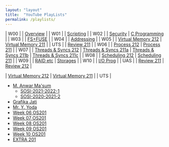 ```yaml
---
layout: "layout"
title:  "YouTube PlayLists"
permalink: /playlists/
---
```


| W00 |
| [Overview](https://youtu.be/0Fa9B-HZFtY) |
| W01 |
| [Scripting](https://youtu.be/xFjdbPBNbto) |
| W02 |
| [Security](https://youtu.be/QpmAKN9j2ks) | [C Programming](https://youtu.be/F_o4mjBVbio) |
| W03 |
| [FS+FUSE](https://youtu.be/PBkZynNIZWk) |
| W04 |
| [Addressing](https://youtu.be/uFj7mKNq1t0) |
| W05 |
| [Virtual Memory 212](https://youtu.be/E7pmf5pySTM) | [Virtual Memory 211](https://youtu.be/y0LkcoFO1jU) |
| UTS |
| [Review 211](https://youtu.be/O0MkYkzlbes) |
| W06 |
| [Process 212](https://youtu.be/-pL2fAdb7Kw) | [Process 211](https://youtu.be/fwAU6pyb6Tk) |
| W07 |
| [Threads & Syncs 212](https://youtu.be/Z5D3z3AzXII) | [Threads & Syncs 211a](https://youtu.be/ewzdFxTbwBM) | [Threads & Syncs 211b](https://youtu.be/EqOwbBhMUog) | [Threads & Syncs 211c](https://youtu.be/aDQJXIdv1oU) |
| W08 |
| [Scheduling 212](https://youtu.be/Gzic0dI3qQc) | [Scheduling 211](https://youtu.be/jBjmzJS_jQs) |
| W09 |
| [RAID etc](https://youtu.be/UI9M2X6Z6Vs) | [Storages](https://youtu.be/8Q95UCTVIVY) |
| W10 |
| [I/O Prog](https://youtu.be/gh1W12_fyeQ) |
| UAS |
| [Review 211](https://youtu.be/8UKZbzjzV4A) | [Review 212](https://youtu.be/PEFJTPxqUbo) |


| [Virtual Memory 212](https://youtu.be/E7pmf5pySTM) | [Virtual Memory 211](https://youtu.be/y0LkcoFO1jU) |
| UTS |

* [M. Anwar Ma'sum](https://www.youtube.com/channel/UCi3sVI10RtRaVWuq1SOVaSg)
  * [SOSI-2021-2022-1](https://www.youtube.com/playlist?list=PLBXapj649rh9UKCBfJEyEUN5Ulvfq1s96)
  * [SOSI-2020-2021-2](https://www.youtube.com/playlist?list=PLBXapj649rh-tm4SItb1OZELx6cLXSDop)
* [Grafika Jati](https://www.youtube.com/user/31graf)
* [Mr. Y. Yoda](https://www.youtube.com/channel/UCpCmOF7bwVaKIQkvBKBXhLQ/videos)
* [Week 06 OS201](https://www.youtube.com/playlist?list=PLwaskZn3rUGvTfUHu3lhkYY4tOSy6amhz)
* [Week 07 OS201](https://www.youtube.com/playlist?list=PLwaskZn3rUGs-qFoOrMM3cfvH57giC0MJ)
* [Week 08 OS201](https://www.youtube.com/playlist?list=PLwaskZn3rUGtcRKqAPWveOj97EC7lkawh)
* [Week 09 OS201](https://www.youtube.com/playlist?list=PLwaskZn3rUGvfnulNFPLXxHh_r6CfDZD4)
* [Week 10 OS201](https://www.youtube.com/playlist?list=PLwaskZn3rUGtRQcNL_JszJDMzD5YBp6Wz)
* [EXTRA 201](https://www.youtube.com/playlist?list=PLwaskZn3rUGs0kC5I3X0OrzX-0jGYu1bu)

[](https://www.youtube.com/watch?v=ewzdFxTbwBM)
